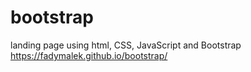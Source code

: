 # bootstrap
landing page using html, CSS, JavaScript and Bootstrap 
https://fadymalek.github.io/bootstrap/
